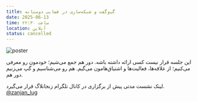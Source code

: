 ```yaml
---
title: گپ‌وگفت و شبکه‌سازی در فضایی دوستانه
date: 2025-06-13
time: ساعت ۲۲:۳۰
location: آنلاین
status: cancelled
---
```



![poster](session9_poster.jpg)

این جلسه قرار نیست کسی ارائه داشته باشه. دور هم جمع می‌شیم؛ خودمون رو معرفی می‌کنیم؛ از علاقه‌ها، فعالیت‌ها و اشتیاق‌هامون می‌گیم. هم رو می‌شناسیم و گپ می‌زنیم دور هم.

لینک نشست مدتی پیش از برگزاری در کانال تلگرام زنجانلاگ قرار می‌گیرد. [@zanjan_lug](https://zanjan_lug.t.me)
